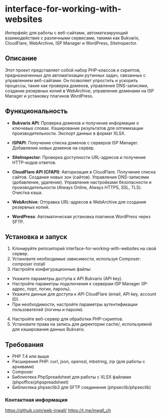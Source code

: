 # interface-for-working-with-websites

Интерфейс для работы с веб-сайтами, автоматизирующий взаимодействие с различными сервисами, такими как Bukvarix, CloudFlare, WebArchive, ISP Manager и WordPress, SiteInspector.

## Описание

Этот проект представляет собой набор PHP-классов и скриптов, предназначенных для автоматизации рутинных задач, связанных с управлением веб-сайтами. Он позволяет упростить и ускорить процессы, такие как проверка доменов, управление DNS-записями, создание резервных копий в WebArchive, управление доменами на ISP Manager и установку плагинов WordPress.

## Функциональность

- **Bukvarix API**: Проверка доменов и получение информации о ключевых словах. Кэширование результатов для оптимизации производительности. Экспорт данных в формат XLSX.

- **ISPAPI**: Получение списка доменов с серверов ISP Manager. Добавление новых доменов на сервер.

- **SiteInspector**: Проверка доступности URL-адресов и получение HTTP-кодов ответов. 

- **CloudFlare API (CFAPI)**: Авторизация в CloudFlare. Получение списка сайтов. Создание новых зон (сайтов). Управление DNS-записями (добавление, удаление). Управление настройками безопасности и производительности (Always Online, Always HTTPS, SSL, TLS). Очистка кэша.

- **WebArchive**: Отправка URL-адресов в WebArchive для создания резервных копий.

- **WordPress**: Автоматическая установка плагинов WordPress через SFTP.

## Установка и запуск

1. Клонируйте репозиторий interface-for-working-with-websites на свой сервер.
2. Установите необходимые зависимости, используя Composer: composer install
3. Настройте конфигурационные файлы:
- Укажите параметры доступа к API Bukvarix (API key).
- Настройте параметры подключения к серверам ISP Manager (IP-адрес, порт, логин, пароль).
- Укажите данные для доступа к API CloudFlare (email, API key, account ID).
- При необходимости, настройте параметры аутентификации пользователей (логины и пароли).
4. Настройте веб-сервер для обработки PHP-скриптов.
5. Установите права на запись для директории cache/, используемой для кэширования данных Bukvarix.

## Требования
- PHP 7.4 или выше
- Расширения PHP: curl, json, openssl, mbstring, zip (для работы с архивами)
- Composer
- Библиотека PhpSpreadsheet для работы с XLSX файлами (phpoffice/phpspreadsheet)
- Библиотека phpseclib3 для SFTP соединения (phpseclib/phpseclib)

### Контактная информация

https://github.com/web-inwall/
https://t.me/inwall_ch